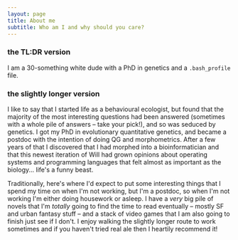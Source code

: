 ```yaml
---
layout: page
title: About me
subtitle: Who am I and why should you care?
---
```


### the TL:DR version

I am a 30-something white dude with a PhD in genetics and a `.bash_profile` file.

### the slightly longer version

I like to say that I started life as a behavioural ecologist, but found that the majority of the most interesting questions had been answered (sometimes with a whole pile of answers – take your pick!), and so was seduced by genetics. I got my PhD in evolutionary quantitative genetics, and became a postdoc with the intention of doing QG and morphometrics. After a few years of that I discovered that I had morphed into a bioinformatician and that this newest iteration of Will had grown opinions about operating systems and programming languages that felt almost as important as the biology... life's a funny beast.

Traditionally, here's where I'd expect to put some interesting things that I spend my time on when I'm not working, but I'm a postdoc, so when I'm not working I'm either doing housework or asleep. I have a *very* big pile of novels that I'm *totally* going to find the time to read eventually – mostly SF and urban fantasy stuff – and a stack of video games that I am also going to finish just see if I don't. I enjoy walking the slightly longer route to work sometimes and if you haven't tried real ale then I heartily recommend it!

